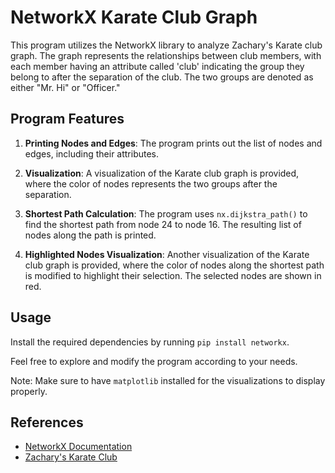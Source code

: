 # NetworkX Karate Club Graph

This program utilizes the NetworkX library to analyze Zachary's Karate club graph. The graph represents the relationships between club members, with each member having an attribute called 'club' indicating the group they belong to after the separation of the club. The two groups are denoted as either "Mr. Hi" or "Officer."

## Program Features

1. **Printing Nodes and Edges**: The program prints out the list of nodes and edges, including their attributes.

2. **Visualization**: A visualization of the Karate club graph is provided, where the color of nodes represents the two groups after the separation.

3. **Shortest Path Calculation**: The program uses `nx.dijkstra_path()` to find the shortest path from node 24 to node 16. The resulting list of nodes along the path is printed.

4. **Highlighted Nodes Visualization**: Another visualization of the Karate club graph is provided, where the color of nodes along the shortest path is modified to highlight their selection. The selected nodes are shown in red.

## Usage
Install the required dependencies by running `pip install networkx`.



Feel free to explore and modify the program according to your needs.

Note: Make sure to have `matplotlib` installed for the visualizations to display properly.

## References

- [NetworkX Documentation](https://networkx.org/documentation/)
- [Zachary's Karate Club](https://en.wikipedia.org/wiki/Zachary%27s_karate_club)

